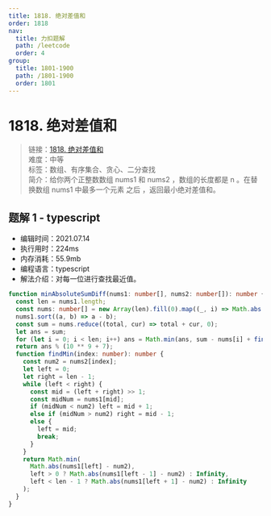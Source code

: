 ```yaml
---
title: 1818. 绝对差值和
order: 1818
nav:
  title: 力扣题解
  path: /leetcode
  order: 4
group:
  title: 1801-1900
  path: /1801-1900
  order: 1801
---
```


# 1818. 绝对差值和

> 链接：[1818. 绝对差值和](https://leetcode-cn.com/problems/minimum-absolute-sum-difference/)  
> 难度：中等  
> 标签：数组、有序集合、贪心、二分查找  
> 简介：给你两个正整数数组 nums1 和 nums2 ，数组的长度都是 n 。在替换数组 nums1 中最多一个元素 之后 ，返回最小绝对差值和。

## 题解 1 - typescript

- 编辑时间：2021.07.14
- 执行用时：224ms
- 内存消耗：55.9mb
- 编程语言：typescript
- 解法介绍：对每一位进行查找最近值。

```typescript
function minAbsoluteSumDiff(nums1: number[], nums2: number[]): number {
  const len = nums1.length;
  const nums: number[] = new Array(len).fill(0).map((_, i) => Math.abs(nums1[i] - nums2[i]));
  nums1.sort((a, b) => a - b);
  const sum = nums.reduce((total, cur) => total + cur, 0);
  let ans = sum;
  for (let i = 0; i < len; i++) ans = Math.min(ans, sum - nums[i] + findMin(i));
  return ans % (10 ** 9 + 7);
  function findMin(index: number): number {
    const num2 = nums2[index];
    let left = 0;
    let right = len - 1;
    while (left < right) {
      const mid = (left + right) >> 1;
      const midNum = nums1[mid];
      if (midNum < num2) left = mid + 1;
      else if (midNum > num2) right = mid - 1;
      else {
        left = mid;
        break;
      }
    }
    return Math.min(
      Math.abs(nums1[left] - num2),
      left > 0 ? Math.abs(nums1[left - 1] - num2) : Infinity,
      left < len - 1 ? Math.abs(nums1[left + 1] - num2) : Infinity
    );
  }
}
```

